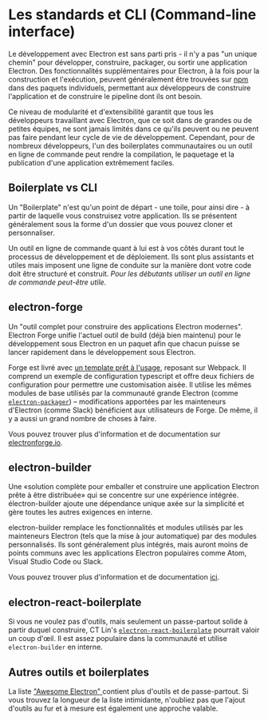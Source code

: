 # Les standards et CLI (Command-line interface)

Le développement avec Electron est sans parti pris - il n'y a pas "un unique chemin" pour développer, construire, packager, ou sortir une application Electron. Des fonctionnalités supplémentaires pour Electron, à la fois pour la construction et l'exécution, peuvent généralement être trouvées sur [npm](https://www.npmjs.com/search?q=electron) dans des paquets individuels, permettant aux développeurs de construire l'application et de construire le pipeline dont ils ont besoin.

Ce niveau de modularité et d'extensibilité garantit que tous les développeurs travaillant avec Electron, que ce soit dans de grandes ou de petites équipes, ne sont jamais limités dans ce qu'ils peuvent ou ne peuvent pas faire pendant leur cycle de vie de développement. Cependant, pour de nombreux développeurs, l'un des boilerplates communautaires ou un outil en ligne de commande peut rendre la compilation, le paquetage et la publication d'une application extrêmement faciles.

## Boilerplate vs CLI

Un "Boilerplate" n'est qu'un point de départ - une toile, pour ainsi dire - à partir de laquelle vous construisez votre application. Ils se présentent généralement sous la forme d'un dossier que vous pouvez cloner et personnaliser.

Un outil en ligne de commande quant à lui est à vos côtés durant tout le processus de développement et de déploiement. Ils sont plus assistants et utiles mais imposent une ligne de conduite sur la manière dont votre code doit être structuré et construit. *Pour les débutants utiliser un outil en ligne de commande peut-être utile*.

## electron-forge

Un "outil complet pour construire des applications Electron modernes". Electron Forge unifie l'actuel outil de build (déjà bien maintenu) pour le développement sous Electron en un paquet afin que chacun puisse se lancer rapidement dans le développement sous Electron.

Forge est livré avec [un template prêt à l'usage](https://electronforge.io/templates), reposant sur Webpack. Il comprend un exemple de configuration typescript et offre deux fichiers de configuration pour permettre une customisation aisée. Il utilise les mêmes modules de base utilisés par la communauté grande Electron (comme [`electron-packager`](https://github.com/electron/electron-packager)) – modifications apportées par les mainteneurs d'Electron (comme Slack) bénéficient aux utilisateurs de Forge. De même, il y a aussi un grand nombre de choses à faire.

Vous pouvez trouver plus d'information et de documentation sur [electronforge.io](https://electronforge.io/).

## electron-builder

Une «solution complète pour emballer et construire une application Electron prête à être distribuée» qui se concentre sur une expérience intégrée. électron-builder ajoute une dépendance unique axée sur la simplicité et gère toutes les autres exigences en interne.

electron-builder remplace les fonctionnalités et modules utilisés par les mainteneurs Electron (tels que la mise à jour automatique) par des modules personnalisés. Ils sont généralement plus intégrés, mais auront moins de points communs avec les applications Electron populaires comme Atom, Visual Studio Code ou Slack.

Vous pouvez trouver plus d'information et de documentation [ici](https://github.com/electron-userland/electron-builder).

## electron-react-boilerplate

Si vous ne voulez pas d'outils, mais seulement un passe-partout solide à partir duquel construire, CT Lin's [`electron-react-boilerplate`](https://github.com/chentsulin/electron-react-boilerplate) pourrait valoir un coup d'œil. Il est assez populaire dans la communauté et utilise `electron-builder` en interne.

## Autres outils et boilerplates

La liste [ "Awesome Electron" ](https://github.com/sindresorhus/awesome-electron#boilerplates) contient plus d'outils et de passe-partout. Si vous trouvez la longueur de la liste intimidante, n'oubliez pas que l'ajout d'outils au fur et à mesure est également une approche valable.
